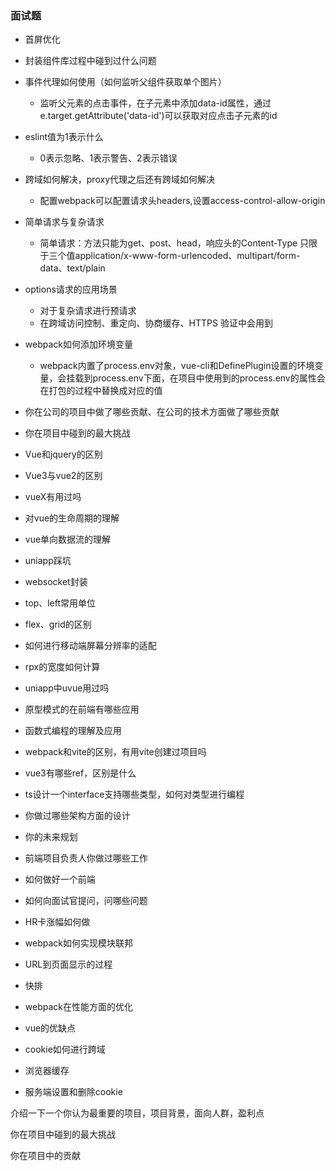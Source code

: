 ### 面试题

- 首屏优化
- 封装组件库过程中碰到过什么问题



- 事件代理如何使用（如何监听父组件获取单个图片）
  - 监听父元素的点击事件，在子元素中添加data-id属性，通过e.target.getAttribute('data-id')可以获取对应点击子元素的id
- eslint值为1表示什么
  - 0表示忽略、1表示警告、2表示错误
- 跨域如何解决，proxy代理之后还有跨域如何解决
  - 配置webpack可以配置请求头headers,设置access-control-allow-origin
- 简单请求与复杂请求
  - 简单请求：方法只能为get、post、head，响应头的Content-Type
    只限于三个值application/x-www-form-urlencoded、multipart/form-data、text/plain
- options请求的应用场景
  - 对于复杂请求进行预请求
  - 在跨域访问控制、重定向、协商缓存、HTTPS 验证中会用到
- webpack如何添加环境变量
  - webpack内置了process.env对象，vue-cli和DefinePlugin设置的环境变量，会挂载到process.env下面，在项目中使用到的process.env的属性会在打包的过程中替换成对应的值

- 你在公司的项目中做了哪些贡献、在公司的技术方面做了哪些贡献



- 你在项目中碰到的最大挑战
- Vue和jquery的区别
- Vue3与vue2的区别
- vueX有用过吗
- 对vue的生命周期的理解
- vue单向数据流的理解



- uniapp踩坑
- websocket封装
- top、left常用单位
- flex、grid的区别
- 如何进行移动端屏幕分辨率的适配
- rpx的宽度如何计算
- uniapp中uvue用过吗





-  原型模式的在前端有哪些应用
-  函数式编程的理解及应用
-  webpack和vite的区别，有用vite创建过项目吗
-  vue3有哪些ref，区别是什么
-  ts设计一个interface支持哪些类型，如何对类型进行编程
-  你做过哪些架构方面的设计
-  你的未来规划
-  前端项目负责人你做过哪些工作
-  如何做好一个前端



- 如何向面试官提问，问哪些问题
- HR卡涨幅如何做
- webpack如何实现模块联邦



- URL到页面显示的过程
- 快排
- webpack在性能方面的优化
- vue的优缺点
- cookie如何进行跨域
- 浏览器缓存
- 服务端设置和删除cookie



介绍一下一个你认为最重要的项目，项目背景，面向人群，盈利点

你在项目中碰到的最大挑战

你在项目中的贡献